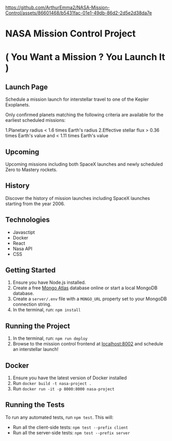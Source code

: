 
https://github.com/ArthurEmma2/NASA-Mission-Control/assets/86601468/b5431fac-01e1-49db-86d2-2d5e2d38da7e

# NASA Mission Control Project 

# ( You Want a Mission ? You Launch It  )

## Launch Page
Schedule a mission launch for interstellar travel to one of the Kepler Exoplanets.

Only confirmed planets matching the following criteria are available for the earliest scheduled missions:

1.Planetary radius < 1.6 times Earth's radius
2.Effective stellar flux > 0.36 times Earth's value and < 1.11 times Earth's value

## Upcoming
Upcoming missions including both SpaceX launches and newly scheduled Zero to Mastery rockets.

## History
Discover the history of mission launches including SpaceX launches starting from the year 2006.

## Technologies
 - Javasctipt
 - Docker
 - React 
 - Nasa API
 - CSS


## Getting Started

1. Ensure you have Node.js installed.
2. Create a free [Mongo Atlas](https://www.mongodb.com/atlas/database) database online or start a local MongoDB database.
3. Create a `server/.env` file with a `MONGO_URL` property set to your MongoDB connection string.
4. In the terminal, run: `npm install`

## Running the Project

1. In the terminal, run: `npm run deploy`
2. Browse to the mission control frontend at [localhost:8002](http://localhost:8002) and schedule an interstellar launch!

## Docker

1. Ensure you have the latest version of Docker installed
2. Run `docker build -t nasa-project .`
3. Run `docker run -it -p 8000:8000 nasa-project`

## Running the Tests

To run any automated tests, run `npm test`. This will:

- Run all the client-side tests: `npm test --prefix client`
- Run all the server-side tests: `npm test --prefix server`
